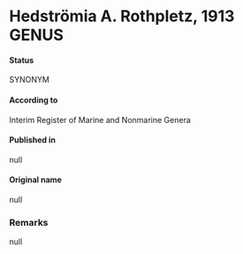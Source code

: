 # Hedströmia A. Rothpletz, 1913 GENUS

#### Status
SYNONYM

#### According to
Interim Register of Marine and Nonmarine Genera

#### Published in
null

#### Original name
null

### Remarks
null